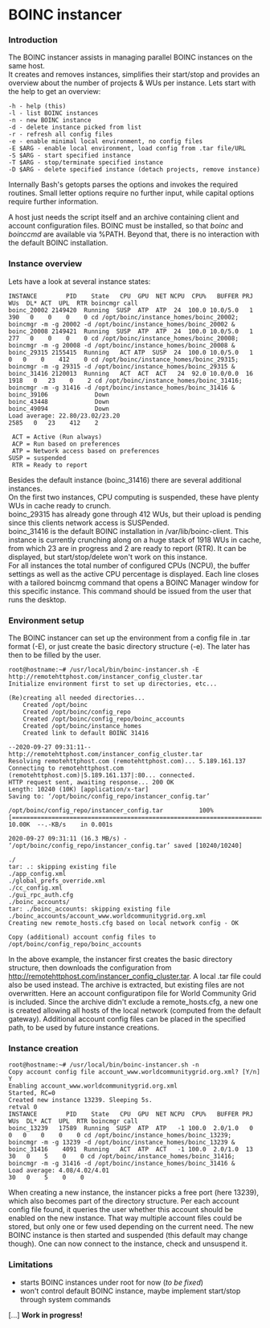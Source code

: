# BOINC instancer
### Introduction

The BOINC instancer assists in managing parallel BOINC instances on the same host.  
It creates and removes instances, simplifies their start/stop and provides an overview about the number of projects & WUs per instance.
Lets start with the help to get an overview:
```
-h - help (this)
-l - list BOINC instances
-n - new BOINC instance
-d - delete instance picked from list
-r - refresh all config files
-e - enable minimal local environment, no config files
-E $ARG - enable local environment, load config from .tar file/URL
-S $ARG - start specified instance
-T $ARG - stop/terminate specified instance
-D $ARG - delete specified instance (detach projects, remove instance)
```

Internally Bash's getopts parses the options and invokes the required routines. Small letter options require no further input, while capital options require further information.

A host just needs the script itself and an archive containing client and account configuration files. BOINC must be installed, so that *boinc* and *boinccmd* are available via %PATH. Beyond that, there is no interaction with the default BOINC installation. 

### Instance overview

Lets have a look at several instance states:

```
INSTANCE        PID    State   CPU  GPU  NET NCPU  CPU%   BUFFER PRJ  WUs  DL* ACT  UPL  RTR boincmgr call                                                        
boinc_20002 2149420  Running  SUSP  ATP  ATP  24  100.0 10.0/5.0   1    390   0    0    0    0 cd /opt/boinc/instance_homes/boinc_20002; boincmgr -m -g 20002 -d /opt/boinc/instance_homes/boinc_20002 &
boinc_20008 2149421  Running  SUSP  ATP  ATP  24  100.0 10.0/5.0   1    277   0    0    0    0 cd /opt/boinc/instance_homes/boinc_20008; boincmgr -m -g 20008 -d /opt/boinc/instance_homes/boinc_20008 &
boinc_29315 2155415  Running   ACT ATP  SUSP  24  100.0 10.0/5.0   1    0   0    0    412    0 cd /opt/boinc/instance_homes/boinc_29315; boincmgr -m -g 29315 -d /opt/boinc/instance_homes/boinc_29315 &
boinc_31416 2120013  Running   ACT  ACT  ACT   24  92.0 10.0/0.0  16 1918   0   23    0    2 cd /opt/boinc/instance_homes/boinc_31416; boincmgr -m -g 31416 -d /opt/boinc/instance_homes/boinc_31416 &
boinc_39106             Down
boinc_43448             Down
boinc_49094             Down
Load average: 22.80/23.02/23.20                                      2585   0   23    412    2

 ACT = Active (Run always)
 ACP = Run based on preferences
 ATP = Network access based on preferences
SUSP = suspended
 RTR = Ready to report
```
Besides the default instance (boinc_31416) there are several additional instances.  
On the first two instances, CPU computing is suspended, these have plenty WUs in cache ready to crunch.  
boinc_29315 has already gone through 412 WUs, but their upload is pending since this clients network access is SUSPended.  
boinc_31416 is the default BOINC installation in /var/lib/boinc-client. This instance is currently crunching along on a huge stack of 1918 WUs in cache, from which 23 are in progress and 2 are ready to report (RTR). It can be displayed, but start/stop/delete won't work on this instance.  
For all instances the total number of configured CPUs (NCPU), the buffer settings as well as the active CPU percentage is displayed. Each line closes with a tailored boincmg command that opens a BOINC Manager window for this specific instance. This command should be issued from the user that runs the desktop.

### Environment setup
The BOINC instancer can set up the environment from a config file in .tar format (-E), or just create the basic directory structure (-e). The later has then to be filled by the user.

```
root@hostname:~# /usr/local/bin/boinc-instancer.sh -E http://remotehttphost.com/instancer_config_cluster.tar
Initialize environment first to set up directories, etc...

(Re)creating all needed directories...
	Created /opt/boinc
	Created /opt/boinc/config_repo
	Created /opt/boinc/config_repo/boinc_accounts
	Created /opt/boinc/instance_homes
	Created link to default BOINC 31416

--2020-09-27 09:31:11--  http://remotehttphost.com/instancer_config_cluster.tar
Resolving remotehttphost.com (remotehttphost.com)... 5.189.161.137
Connecting to remotehttphost.com (remotehttphost.com)|5.189.161.137|:80... connected.
HTTP request sent, awaiting response... 200 OK
Length: 10240 (10K) [application/x-tar]
Saving to: ‘/opt/boinc/config_repo/instancer_config.tar’

/opt/boinc/config_repo/instancer_config.tar          100%[=====================================================================================================================>]  10.00K  --.-KB/s    in 0.001s  

2020-09-27 09:31:11 (16.3 MB/s) - ‘/opt/boinc/config_repo/instancer_config.tar’ saved [10240/10240]

./
tar: .: skipping existing file
./app_config.xml
./global_prefs_override.xml
./cc_config.xml
./gui_rpc_auth.cfg
./boinc_accounts/
tar: ./boinc_accounts: skipping existing file
./boinc_accounts/account_www.worldcommunitygrid.org.xml
Creating new remote_hosts.cfg based on local network config - OK

Copy (additional) account config files to /opt/boinc/config_repo/boinc_accounts
```
In the above example, the instancer first creates the basic directory structure, then downloads the configuration from http://remotehttphost.com/instancer_config_cluster.tar. A local .tar file could also be used instead. The archive is extracted, but existing files are not overwritten. Here an account configuratipon file for World Community Grid is included. Since the archive didn't exclude a remote_hosts.cfg, a new one is created allowing all hosts of the local network (computed from the default gateway). Additional account config files can be placed in the specified path, to be used by future instance creations.

### Instance creation
```
root@hostname:~# /usr/local/bin/boinc-instancer.sh -n
Copy account config file account_www.worldcommunitygrid.org.xml? [Y/n]
Y
Enabling account_www.worldcommunitygrid.org.xml
Started, RC=0
Created new instance 13239. Sleeping 5s.
retval 0
INSTANCE        PID    State   CPU  GPU  NET NCPU  CPU%   BUFFER PRJ  WUs  DL* ACT  UPL  RTR boincmgr call                                                        
boinc_13239   17589  Running  SUSP  ATP  ATP   -1 100.0  2.0/1.0   0    0   0    0    0    0 cd /opt/boinc/instance_homes/boinc_13239; boincmgr -m -g 13239 -d /opt/boinc/instance_homes/boinc_13239 &
boinc_31416    4091  Running   ACT  ATP  ACT   -1 100.0  2.0/1.0  13   30   0    5    0    0 cd /opt/boinc/instance_homes/boinc_31416; boincmgr -m -g 31416 -d /opt/boinc/instance_homes/boinc_31416 &
Load average: 4.08/4.02/4.01                                           30   0    5    0    0
```

When creating a new instance, the instancer picks a free port (here 13239), which also becomes part of the directory structure. Per each account config file found, it queries the user whether this account should be enabled on the new instance. That way multiple account files could be stored, but only one or few used depending on the current need. The new BOINC instance is then started and suspended (this default may change though). One can now connect to the instance, check and unsuspend it.

### Limitations
- starts BOINC instances under root for now (*to be fixed*)
- won't control default BOINC instance, maybe implement start/stop through system commands

[...]
**Work in progress!**
